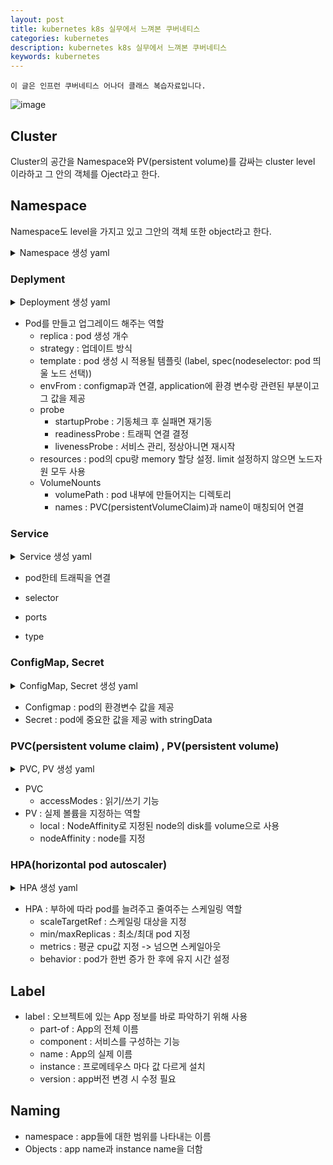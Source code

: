 ```yaml
---
layout: post
title: kubernetes k8s 실무에서 느껴본 쿠버네티스
categories: kubernetes
description: kubernetes k8s 실무에서 느껴본 쿠버네티스
keywords: kubernetes
---
```


~~~
이 글은 인프런 쿠버네티스 어나더 클래스 복습자료입니다.
~~~




![image](https://github.com/user-attachments/assets/a91afa9a-f39c-432b-903d-ce0326443793)

## Cluster
Cluster의 공간을 Namespace와 PV(persistent volume)를 감싸는 cluster level 이라하고 그 안의 객체를 Oject라고 한다.

## Namespace
Namespace도 level을 가지고 있고 그안의 객체 또한 object라고 한다.
<details>
<summary>Namespace 생성 yaml</summary>
<div markdown="1">

```yaml
# namespace

apiVersion: v1
kind: Namespace
metadata:
  name: anotherclass-123
  labels:
    part-of: k8s-anotherclass
    managed-by: dashboard

```
</div>
</details>

### Deplyment

<details>
<summary>Deployment 생성 yaml</summary>
<div markdown="1">

```yaml
# Deployment

apiVersion: apps/v1
kind: Deployment
metadata:
  namespace: anotherclass-123
  name: api-tester-1231
  labels:
    part-of: k8s-anotherclass
    component: backend-server
    name: api-tester
    instance: api-tester-1231
    version: 1.0.0
    managed-by: dashboard
spec:
  selector:
    matchLabels:
      part-of: k8s-anotherclass
      component: backend-server
      name: api-tester
      instance: api-tester-1231
  replicas: 2
  strategy:
    type: RollingUpdate
  template:
    metadata:
      labels:
        part-of: k8s-anotherclass
        component: backend-server
        name: api-tester
        instance: api-tester-1231
        version: 1.0.0
    spec:
      nodeSelector:
        kubernetes.io/hostname: k8s-master
      containers:
        - name: api-tester-1231
          image: 1pro/api-tester:v1.0.0
          ports:
          - name: http
            containerPort: 8080
          envFrom:
            - configMapRef:
                name: api-tester-1231-properties
          startupProbe:
            httpGet:
              path: "/startup"
              port: 8080
            periodSeconds: 5
            failureThreshold: 36
          readinessProbe:
            httpGet:
              path: "/readiness"
              port: 8080
            periodSeconds: 10
            failureThreshold: 3
          livenessProbe:
            httpGet:
              path: "/liveness"
              port: 8080
            periodSeconds: 10
            failureThreshold: 3
          resources:
            requests:
              memory: "100Mi"
              cpu: "100m"
            limits:
              memory: "200Mi"
              cpu: "200m"
          volumeMounts:
            - name: files
              mountPath: /usr/src/myapp/files/dev
            - name: secret-datasource
              mountPath: /usr/src/myapp/datasource
      volumes:
        - name: files
          persistentVolumeClaim:
            claimName: api-tester-1231-files
        - name: secret-datasource
          secret:
            secretName: api-tester-1231-postgresql
```


</div>
</details>

* Pod를 만들고 업그레이드 해주는 역할
    * replica : pod 생성 개수
    * strategy : 업데이트 방식
    * template : pod 생성 시 적용될 템플릿 (label, spec(nodeselector: pod 띄울 노드 선택))
    * envFrom : configmap과 연결, application에 환경 변수랑 관련된 부분이고 그 값을 제공
    * probe
        * startupProbe : 기동체크 후 실패면 재기동
        * readinessProbe : 트래픽 연결 결정
        * livenessProbe : 서비스 관리, 정상아니면 재시작
    * resources : pod의 cpu랑 memory 할당 설정. limit 설정하지 않으면 노드자원 모두 사용
    * VolumeNounts
        * volumePath : pod 내부에 만들어지는 디렉토리
        * names : PVC(persistentVolumeClaim)과 name이 매칭되어 연결

### Service

<details>
<summary>Service 생성 yaml</summary>
<div markdown="1">

```yaml
# Service

apiVersion: apps/v1
apiVersion: v1
kind: Service
metadata:
  namespace: anotherclass-123
  name: api-tester-1231
  labels:
    part-of: k8s-anotherclass
    component: backend-server
    name: api-tester
    instance: api-tester-1231
    version: 1.0.0
    managed-by: dashboard
spec:
  selector:
    part-of: k8s-anotherclass
    component: backend-server
    name: api-tester
    instance: api-tester-1231
  ports:
    - port: 80
      targetPort: http
      nodePort: 31231
  type: NodePort
```

</div>
</details>

* pod한테 트래픽을 연결

* selector
* ports
* type

### ConfigMap, Secret

<details>
<summary>ConfigMap, Secret 생성 yaml</summary>
<div markdown="1">

```yaml
# Service

apiVersion: v1
kind: ConfigMap
metadata:
  namespace: anotherclass-123
  name: api-tester-1231-properties
  labels:
    part-of: k8s-anotherclass
    component: backend-server
    name: api-tester
    instance: api-tester-1231
    version: 1.0.0
    managed-by: dashboard
data:
  spring_profiles_active: "dev"
  application_role: "ALL"
  postgresql_filepath: "/usr/src/myapp/datasource/postgresql-info.yaml"
---
apiVersion: v1
kind: Secret
metadata:
  namespace: anotherclass-123
  name: api-tester-1231-postgresql
  labels:
    part-of: k8s-anotherclass
    component: backend-server
    name: api-tester
    instance: api-tester-1231
    version: 1.0.0
    managed-by: dashboard
stringData:
  postgresql-info.yaml: |
    driver-class-name: "org.postgresql.Driver"
    url: "jdbc:postgresql://postgresql:5431"
    username: "dev"
    password: "dev123"
```

</div>
</details>

* Configmap : pod의 환경변수 값을 제공
* Secret : pod에 중요한 값을 제공 with stringData

### PVC(persistent volume claim) , PV(persistent volume)

<details>
<summary>PVC, PV 생성 yaml</summary>
<div markdown="1">

```yaml
# PVC, PV

apiVersion: v1
kind: PersistentVolumeClaim
metadata:
  namespace: anotherclass-123
  name: api-tester-1231-files
  labels:
    part-of: k8s-anotherclass
    component: backend-server
    name: api-tester
    instance: api-tester-1231
    version: 1.0.0
    managed-by: kubectl
spec:
  resources:
    requests:
      storage: 2G
  accessModes:
    - ReadWriteMany
  selector:
    matchLabels:
      part-of: k8s-anotherclass
      component: backend-server
      name: api-tester
      instance: api-tester-1231-files
---
apiVersion: v1
kind: PersistentVolume
metadata:
  name: api-tester-1231-files
  labels:
    part-of: k8s-anotherclass
    component: backend-server
    name: api-tester
    instance: api-tester-1231-files
    version: 1.0.0
    managed-by: dashboard
spec:
  capacity:
    storage: 2G
  volumeMode: Filesystem
  accessModes:
    - ReadWriteMany
  local:
    path: "/root/k8s-local-volume/1231"
  nodeAffinity:
    required:
      nodeSelectorTerms:
        - matchExpressions:
            - {key: kubernetes.io/hostname, operator: In, values: [k8s-master]}
```

</div>
</details>

* PVC
    * accessModes : 읽기/쓰기 기능
* PV : 실제 볼륨을 지정하는 역할
    * local : NodeAffinity로 지정된 node의 disk를 volume으로 사용
    * nodeAffinity : node를 지정

### HPA(horizontal pod autoscaler)

<details>
<summary>HPA 생성 yaml</summary>
<div markdown="1">

```yaml
# HPA

apiVersion: autoscaling/v2
kind: HorizontalPodAutoscaler
metadata:
  namespace: anotherclass-123
  name: api-tester-1231-default
  labels:
    part-of: k8s-anotherclass
    component: backend-server
    name: api-tester
    instance: api-tester-1231
    version: 1.0.0
    managed-by: dashboard
spec:
  scaleTargetRef:
    apiVersion: apps/v1
    kind: Deployment
    name: api-tester-1231
  minReplicas: 2
  maxReplicas: 4
  metrics:
    - type: Resource
      resource:
        name: cpu
        target:
          type: Utilization
          averageUtilization: 60
  behavior:
    scaleUp:
      stabilizationWindowSeconds: 120
```

</div>
</details>

* HPA : 부하에 따라 pod를 늘려주고 줄여주는 스케일링 역할
    * scaleTargetRef : 스케일링 대상을 지정
    * min/maxReplicas : 최소/최대 pod 지정
    * metrics : 평균 cpu값 지정 -> 넘으면 스케일아웃
    * behavior : pod가 한번 증가 한 후에 유지 시간 설정

##  Label
* label : 오브젝트에 있는 App 정보를 바로 파악하기 위해 사용
    * part-of : App의 전체 이름
    * component : 서비스를 구성하는 기능
    * name : App의 실제 이름
    * instance : 프로메테우스 마다 값 다르게 설치
    * version : app버전 변경 시 수정 필요

## Naming
* namespace : app들에 대한 범위를 나타내는 이름
* Objects : app name과 instance name을 더함

